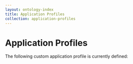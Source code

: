 ```yaml
---
layout: ontology-index
title: Application Profiles
collection: application-profiles
---
```

# Application Profiles

The following custom application profile is currently defined:

